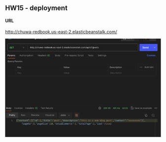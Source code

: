 ## HW15 - deployment

#### URL
http://chuwa-redbook.us-east-2.elasticbeanstalk.com/


![image](../images/deployment.png)